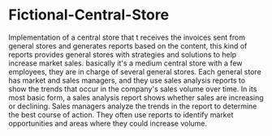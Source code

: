 # Fictional-Central-Store
Implementation of a central store that t receives the invoices sent from general stores and generates reports based on the content, 
this kind of reports provides general stores with strategies and solutions to help increase market sales.
 basically it's a medium central store with a few employees, they are in charge of  several general stores. 
 Each general store has market and sales managers, and they use sales analysis reports to show the trends that occur 
 in the company's sales volume over time.  In its most basic form, a sales analysis report shows whether sales are
 increasing or declining. Sales managers analyze the trends in the report to determine the best course of action.
 They often use reports to identify market opportunities and areas where they could increase volume. 

